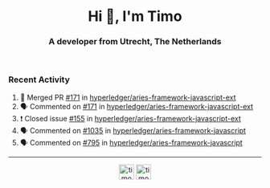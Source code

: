 <h1 align="center">Hi 👋, I'm Timo</h1>
<h3 align="center">A developer from Utrecht, The Netherlands</h3>
<br/>
<!-- https://github.com/rahuldkjain/github-profile-readme-generator --!>

<!--  <p align="left"><img src="https://github-readme-stats.vercel.app/api?username=timoglastra&show_icons=true&count_private=true&" alt="timoglastra" /></p> --!>

<!--
Github language stats
<p align="left"><img src="https://github-readme-stats.vercel.app/api/top-langs/?username=timoglastra&layout=compact" alt="timoglastra" /><p>
-->

<!-- Codestats language stats -->
<!-- <p align="left"><img src="https://codestats-readme.vercel.app/api/top-langs/?username=timoglastra&layout=compact&language_count=12" alt="timoglastra" /><p>    --!>
  
<h3>Recent Activity</h3>

<!--START_SECTION:activity-->
1. 🎉 Merged PR [#171](https://github.com/hyperledger/aries-framework-javascript-ext/pull/171) in [hyperledger/aries-framework-javascript-ext](https://github.com/hyperledger/aries-framework-javascript-ext)
2. 🗣 Commented on [#171](https://github.com/hyperledger/aries-framework-javascript-ext/issues/171) in [hyperledger/aries-framework-javascript-ext](https://github.com/hyperledger/aries-framework-javascript-ext)
3. ❗️ Closed issue [#155](https://github.com/hyperledger/aries-framework-javascript-ext/issues/155) in [hyperledger/aries-framework-javascript-ext](https://github.com/hyperledger/aries-framework-javascript-ext)
4. 🗣 Commented on [#1035](https://github.com/hyperledger/aries-framework-javascript/issues/1035) in [hyperledger/aries-framework-javascript](https://github.com/hyperledger/aries-framework-javascript)
5. 🗣 Commented on [#795](https://github.com/hyperledger/aries-framework-javascript/issues/795) in [hyperledger/aries-framework-javascript](https://github.com/hyperledger/aries-framework-javascript)
<!--END_SECTION:activity-->

---

<p align="center">
<a href="https://twitter.com/timoglastra" target="blank"><img align="center" src="https://cdn.jsdelivr.net/npm/simple-icons@3.0.1/icons/twitter.svg" alt="timoglastra" height="30" width="30" /></a>
<a href="https://linkedin.com/in/timoglastra" target="blank"><img align="center" src="https://cdn.jsdelivr.net/npm/simple-icons@3.0.1/icons/linkedin.svg" alt="timoglastra" height="30" width="30" /></a>
</p>



